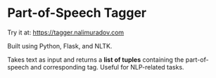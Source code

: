 # Part-of-Speech Tagger

Try it at: https://tagger.nalimuradov.com

Built using Python, Flask, and NLTK.

Takes text as input and returns a **list of tuples** containing the part-of-speech and corresponding tag. Useful for NLP-related tasks.

